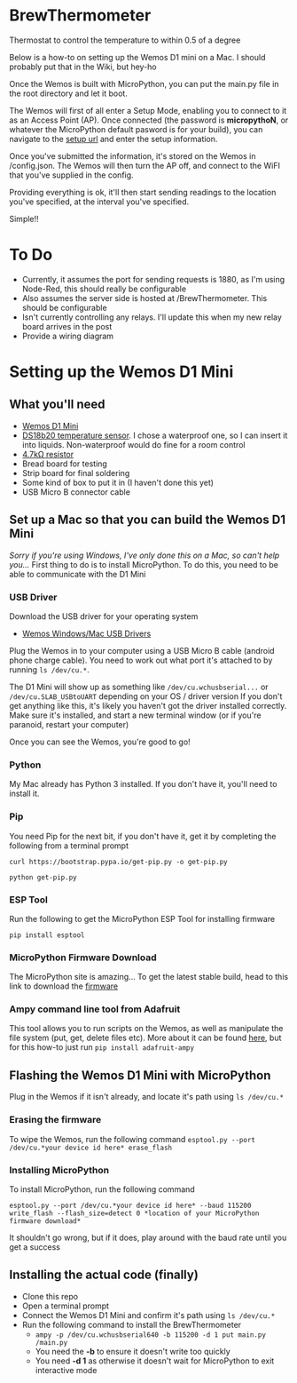 # BrewThermometer
Thermostat to control the temperature to within 0.5 of a degree

Below is a how-to on setting up the Wemos D1 mini on a Mac. I should probably put that in the Wiki, but hey-ho

Once the Wemos is built with MicroPython, you can put the main.py file in the root directory and let it boot.

The Wemos will first of all enter a Setup Mode, enabling you to connect to it as an Access Point (AP). Once connected (the password is **micropythoN**, or whatever the MicroPython default pasword is for your build), you can navigate to the [setup url](http://192.168.4.1) and enter the setup information.

Once you've submitted the information, it's stored on the Wemos in /config.json. The Wemos will then turn the AP off, and connect to the WiFI that you've supplied in the config.

Providing everything is ok, it'll then start sending readings to the location you've specified, at the interval you've specified.

Simple!!

# To Do
- Currently, it assumes the port for sending requests is 1880, as I'm using Node-Red, this should really be configurable
- Also assumes the server side is hosted at /BrewThermometer. This should be configurable
- Isn't currently controlling any relays. I'll update this when my new relay board arrives in the post
- Provide a wiring diagram

# Setting up the Wemos D1 Mini
## What you'll need
 - [Wemos D1 Mini](https://www.ebay.co.uk/itm/WeMos-D1-Mini-V2-ESP8266-ESP12-ESP-12-NodeMCU-Arduino-Development-Board-WiFi/182722400443)
 - [DS18b20 temperature sensor](https://www.ebay.co.uk/itm/DS18B20-Waterproof-Temperature-Sensor-for-Arduino-UK-Seller/322461235769). I chose a waterproof one, so I can insert it into liquids. Non-waterproof would do fine for a room control
 - [4.7kΩ resistor](https://www.ebay.co.uk/itm/50-x-4-7K-Ohm-Carbon-Resistor-4K7-Resistors-1-4W-1st-CLASS-POST/121524008061)
 - Bread board for testing
 - Strip board for final soldering
 - Some kind of box to put it in (I haven't done this yet)
 - USB Micro B connector cable
 
 ## Set up a Mac so that you can build the Wemos D1 Mini
 *Sorry if you're using Windows, I've only done this on a Mac, so can't help you...*
 First thing to do is to install MicroPython. To do this, you need to be able to communicate with the D1 Mini
 ### USB Driver
 Download the USB driver for your operating system
 - [Wemos Windows/Mac USB Drivers](https://wiki.wemos.cc/downloads)
 
 Plug the Wemos in to your computer using a USB Micro B cable (android phone charge cable). You need to work out what port it's attached to by running `ls /dev/cu.*`. 
 
 The D1 Mini will show up as something like `/dev/cu.wchusbserial...` or `/dev/cu.SLAB_USBtoUART` depending on your OS / driver version
 If you don't get anything like this, it's likely you haven't got the driver installed correctly. Make sure it's installed, and start a new terminal window (or if you're paranoid, restart your computer)
 
Once you can see the Wemos, you're good to go!
### Python
My Mac already has Python 3 installed. If you don't have it, you'll need to install it.
### Pip
You need Pip for the next bit, if you don't have it, get it by completing the following from a terminal prompt

`curl https://bootstrap.pypa.io/get-pip.py -o get-pip.py`

`python get-pip.py`
### ESP Tool
Run the following to get the MicroPython ESP Tool for installing firmware

`pip install esptool`
### MicroPython Firmware Download
The MicroPython site is amazing... To get the latest stable build, head to this link to download the [firmware](http://micropython.org/download/#esp8266)

### Ampy command line tool from Adafruit
This tool allows you to run scripts on the Wemos, as well as manipulate the file system (put, get, delete files etc). More about it can be found [here](https://learn.adafruit.com/micropython-basics-load-files-and-run-code/install-ampy), but for this how-to just run
`pip install adafruit-ampy`


## Flashing the Wemos D1 Mini with MicroPython
Plug in the Wemos if it isn't already, and locate it's path using `ls /dev/cu.*`
### Erasing the firmware
To wipe the Wemos, run the following command
`esptool.py --port /dev/cu.*your device id here* erase_flash`
### Installing MicroPython
To install MicroPython, run the following command

`esptool.py --port /dev/cu.*your device id here* --baud 115200 write_flash --flash_size=detect 0 *location of your MicroPython firmware download*`

It shouldn't go wrong, but if it does, play around with the baud rate until you get a success
## Installing the actual code (finally)
- Clone this repo
- Open a terminal prompt
- Connect the Wemos D1 Mini and confirm it's path using `ls /dev/cu.*`
- Run the following command to install the BrewThermometer
  - `ampy -p /dev/cu.wchusbserial640 -b 115200 -d 1 put main.py /main.py`
  - You need the **-b** to ensure it doesn't write too quickly
  - You need **-d 1** as otherwise it doesn't wait for MicroPython to exit interactive mode
